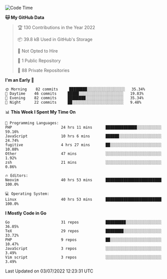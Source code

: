 
<!--START_SECTION:waka-->
![Code Time](http://img.shields.io/badge/Code%20Time-2%2C183%20hrs%2038%20mins-blue)

**🐱 My GitHub Data** 

> 🏆 130 Contributions in the Year 2022
 > 
> 📦 39.8 kB Used in GitHub's Storage 
 > 
> 🚫 Not Opted to Hire
 > 
> 📜 1 Public Repository 
 > 
> 🔑 88 Private Repositories  
 > 
**I'm an Early 🐤** 

```text
🌞 Morning    82 commits     ████████░░░░░░░░░░░░░░░░░   35.34% 
🌆 Daytime    46 commits     █████░░░░░░░░░░░░░░░░░░░░   19.83% 
🌃 Evening    82 commits     ████████░░░░░░░░░░░░░░░░░   35.34% 
🌙 Night      22 commits     ██░░░░░░░░░░░░░░░░░░░░░░░   9.48%

```


📊 **This Week I Spent My Time On** 

```text
💬 Programming Languages: 
PHP                      24 hrs 11 mins      ██████████████░░░░░░░░░░░   59.16% 
JavaScript               10 hrs 6 mins       ██████░░░░░░░░░░░░░░░░░░░   24.74% 
fugitive                 4 hrs 27 mins       ██░░░░░░░░░░░░░░░░░░░░░░░   10.88% 
Other                    47 mins             ░░░░░░░░░░░░░░░░░░░░░░░░░   1.92% 
zsh                      21 mins             ░░░░░░░░░░░░░░░░░░░░░░░░░   0.86%

🔥 Editors: 
Neovim                   40 hrs 53 mins      █████████████████████████   100.0%

💻 Operating System: 
Linux                    40 hrs 53 mins      █████████████████████████   100.0%

```

**I Mostly Code in Go** 

```text
Go                       31 repos            █████████░░░░░░░░░░░░░░░░   36.05% 
TeX                      29 repos            ████████░░░░░░░░░░░░░░░░░   33.72% 
PHP                      9 repos             ██░░░░░░░░░░░░░░░░░░░░░░░   10.47% 
JavaScript               3 repos             ░░░░░░░░░░░░░░░░░░░░░░░░░   3.49% 
Vim script               3 repos             ░░░░░░░░░░░░░░░░░░░░░░░░░   3.49%

```



 Last Updated on 03/07/2022 12:23:31 UTC
<!--END_SECTION:waka-->
